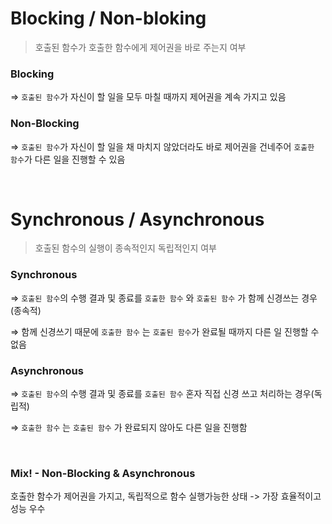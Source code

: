 # Blocking / Non-bloking
> 호출된 함수가 호출한 함수에게 제어권을 바로 주는지 여부

### Blocking

⇒ `호출된 함수`가 자신이 할 일을 모두 마칠 때까지 제어권을 계속 가지고 있음

### Non-Blocking

⇒ `호출된 함수`가 자신이 할 일을 채 마치지 않았더라도 바로 제어권을 건네주어 `호출한 함수`가 다른 일을 진행할 수 있음

<br>

# Synchronous / Asynchronous
> 호출된 함수의 실행이 종속적인지 독립적인지 여부

### Synchronous

⇒ `호출된 함수`의 수행 결과 및 종료를 `호출한 함수` 와 `호출된 함수` 가 함께 신경쓰는 경우(종속적)

⇒ 함께 신경쓰기 때문에 `호출한 함수` 는 `호출된 함수`가 완료될 때까지 다른 일 진행할 수 없음

### Asynchronous

⇒ `호출된 함수`의 수행 결과 및 종료를 `호출된 함수` 혼자 직접 신경 쓰고 처리하는 경우(독립적)

⇒ `호출한 함수` 는 `호출된 함수` 가 완료되지 않아도 다른 일을 진행함


<br>

### Mix! - Non-Blocking & Asynchronous
호출한 함수가 제어권을 가지고, 독립적으로 함수 실행가능한 상태 -> 가장 효율적이고 성능 우수


